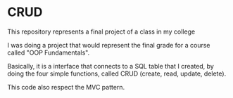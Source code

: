 # CRUD
This repository represents a final project of a class in my college

I was doing a project that would represent the final grade for a course called "OOP Fundamentals".

Basically, it is a interface that connects to a SQL table that I created, by doing the four simple functions, called CRUD (create, read, update, delete).

This code also respect the MVC pattern.
